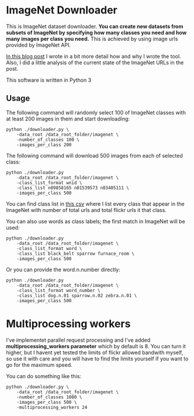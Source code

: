 # ImageNet Downloader

This is ImageNet dataset downloader. **You can create new datasets from subsets of ImageNet by specifying how many 
classes you need and how many images per class you need.** 
This is achieved by using image urls provided by ImageNet API.


[In this blog post](https://mf1024.github.io/2019/06/09/how-to-scrape-the-imagenet/) I wrote in a bit more detail how and why I wrote the tool. Also, I did a little analysis of the current state of the ImageNet URLs in the post. 

This software is written in Python 3

## Usage


The following command will randomly select 100 of ImageNet classes with at least 200 images in them and start downloading:
```
python ./downloader.py \
    -data_root /data_root_folder/imagenet \
    -number_of_classes 100 \
    -images_per_class 200
```


The following command will download 500 images from each of selected class:
```
python ./downloader.py 
    -data_root /data_root_folder/imagenet \
    -class_list_format wnid \
    -class_list n09858165 n01539573 n03405111 \
    -images_per_class 500 
```
You can find class list in [this csv](https://github.com/mf1024/ImageNet-datasets-downloader/blob/master/classes_in_imagenet.csv) where I list every class that appear in the ImageNet with number of total urls and total flickr urls it that class.

You can also use words as class labels; the first match in ImageNet will be used:
```
python ./downloader.py 
    -data_root /data_root_folder/imagenet \
    -class_list_format word \
    -class_list black_belt sparrow furnace_room \
    -images_per_class 500 
```

Or you can provide the word.n.number directly:
```
python ./downloader.py 
    -data_root /data_root_folder/imagenet \
    -class_list_format word_number \
    -class_list dog.n.01 sparrow.n.02 zebra.n.01 \
    -images_per_class 500 
```

# Multiprocessing workers 

I've implementet parallel request processing and I've added **multiprocessing_workers parameter** which by default is 8. You can turn it higher, but I havent yet tested the limits of flickr allowed bandwith myself, so use it with care and you will have to find the limits yourself if you want to go for the maximum speed.

You can do something like this:

```
python ./downloader.py \
    -data_root /data_root_folder/imagenet \
    -number_of_classes 1000 \
    -images_per_class 500 \
    -multiprocessing_workers 24
```
